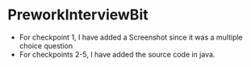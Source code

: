 # PreworkInterviewBit

- For checkpoint 1, I have added a Screenshot since it was a multiple choice question
- For checkpoints 2-5, I have added the source code in java.
